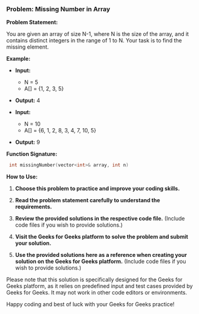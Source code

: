 
### Problem: Missing Number in Array

**Problem Statement:**

You are given an array of size N-1, where N is the size of the array, and it contains distinct integers in the range of 1 to N. Your task is to find the missing element.

**Example:**

- **Input:**
  - N = 5
  - A[] = {1, 2, 3, 5}
- **Output:** 4

- **Input:**
  - N = 10
  - A[] = {6, 1, 2, 8, 3, 4, 7, 10, 5}
- **Output:** 9

**Function Signature:**

```cpp
 int missingNumber(vector<int>& array, int n)
```

**How to Use:**

1. **Choose this problem to practice and improve your coding skills.**

2. **Read the problem statement carefully to understand the requirements.**

3. **Review the provided solutions in the respective code file.** (Include code files if you wish to provide solutions.)

4. **Visit the Geeks for Geeks platform to solve the problem and submit your solution.**

5. **Use the provided solutions here as a reference when creating your solution on the Geeks for Geeks platform.** (Include code files if you wish to provide solutions.)

Please note that this solution is specifically designed for the Geeks for Geeks platform, as it relies on predefined input and test cases provided by Geeks for Geeks. It may not work in other code editors or environments.

Happy coding and best of luck with your Geeks for Geeks practice!

